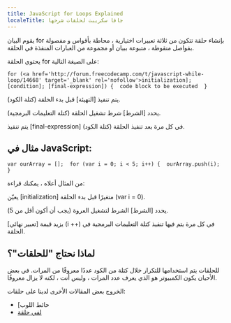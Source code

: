 ```yaml
---
title: JavaScript for Loops Explained
localeTitle: جافا سكريبت لحلقات شرحها
---
```

يقوم البيان for بإنشاء حلقة تتكون من ثلاثة تعبيرات اختيارية ، محاطة بأقواس و مفصولة بفواصل منقوطة ، متبوعة ببيان أو مجموعة من العبارات المنفذة في الحلقة.

يحتوي الحلقة for على الصيغة التالية:

 `for (<a href='http://forum.freecodecamp.com/t/javascript-while-loop/14668' target='_blank' rel='nofollow'>initialization]; [condition]; [final-expression]) { 
    code block to be executed 
 } 
` 

يتم تنفيذ \[التهيئة\] قبل بدء الحلقة (كتلة الكود).

يحدد \[الشرط\] شرط تشغيل الحلقة (كتلة التعليمات البرمجية).

يتم تنفيذ \[final-expression\] في كل مرة بعد تنفيذ الحلقة (كتلة الكود).

## مثال في JavaScript:

 `var ourArray = []; 
 for (var i = 0; i < 5; i++) { 
    ourArray.push(i); 
 } 
` 

من المثال أعلاه ، يمكنك قراءة:

يعيّن \[initialization\] متغيرًا قبل بدء الحلقة (var i = 0).

يحدد \[الشرط\] الشرط لتشغيل العروة (يجب أن أكون أقل من 5).

\[تعبير نهائي\] يزيد قيمة (i ++) في كل مرة يتم فيها تنفيذ كتلة التعليمات البرمجية في الحلقة.

## لماذا نحتاج "للحلقات"؟

للحلقات يتم استخدامها للتكرار خلال كتلة من الكود عددًا معروفًا من المرات. في بعض الأحيان يكون الكمبيوتر هو الذي يعرف عدد المرات ، وليس أنت ، لكنه لا يزال معروفًا.

الخروج بعض المقالات الأخرى لدينا على حلقات:

*   \[حائط اللوب
*   [لفي حلقة](http://forum.freecodecamp.com/t/javascript-for-in-loop/14665)